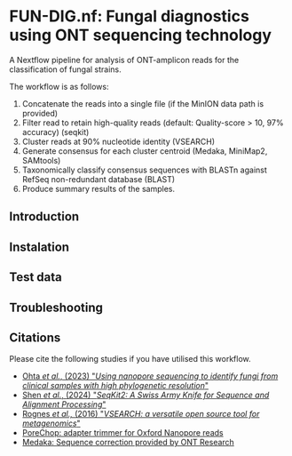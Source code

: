 # FUN-DIG.nf: Fungal diagnostics using ONT sequencing technology

A Nextflow pipeline for analysis of ONT-amplicon reads for the classification of fungal strains.

The workflow is as follows:
1. Concatenate the reads into a single file (if the MinION data path is provided)
 2. Filter read to retain high-quality reads (default: Quality-score > 10, 97% accuracy) (seqkit)
 3. Cluster reads at 90% nucleotide identity (VSEARCH)
 4. Generate consensus for each cluster centroid (Medaka, MiniMap2, SAMtools)
 5. Taxonomically classify consensus sequences with BLASTn against RefSeq non-redundant database (BLAST)
 6. Produce summary results of the samples.

## Introduction

## Instalation

## Test data

## Troubleshooting

## Citations

Please cite the following studies if you have utilised this workflow.

- [Ohta *et al.*, (2023) "*Using nanopore sequencing to identify fungi from clinical samples with high phylogenetic resolution*"](https://www.nature.com/articles/s41598-023-37016-0)
- [Shen *et al.*, (2024) "*SeqKit2: A Swiss Army Knife for Sequence and Alignment Processing*"](https://onlinelibrary.wiley.com/doi/10.1002/imt2.191)
- [Rognes *et al.,* (2016) "*VSEARCH: a versatile open source tool for metagenomics*"](https://peerj.com/articles/2584/)
- [PoreChop: adapter trimmer for Oxford Nanopore reads ](https://github.com/rrwick/Porechop)
- [Medaka: Sequence correction provided by ONT Research](https://github.com/nanoporetech/medaka)
